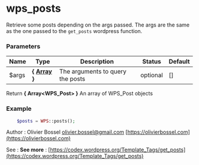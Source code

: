 # wps_posts

Retrieve some posts depending on the args passed.
The args are the same as the one passed to the `get_posts` wordpress function.


### Parameters
Name  |  Type  |  Description  |  Status  |  Default
------------  |  ------------  |  ------------  |  ------------  |  ------------
$args  |  **{ [Array](http://php.net/manual/en/language.types.array.php) }**  |  The arguments to query the posts  |  optional  |  []

Return **{ Array<WPS_Post> }** An array of WPS_Post objects

### Example
```php
	$posts = WPS::posts();
```
Author : Olivier Bossel [olivier.bossel@gmail.com](mailto:olivier.bossel@gmail.com) [https://olivierbossel.com](https://olivierbossel.com)

See : **See more** : [https://codex.wordpress.org/Template_Tags/get_posts](https://codex.wordpress.org/Template_Tags/get_posts)
